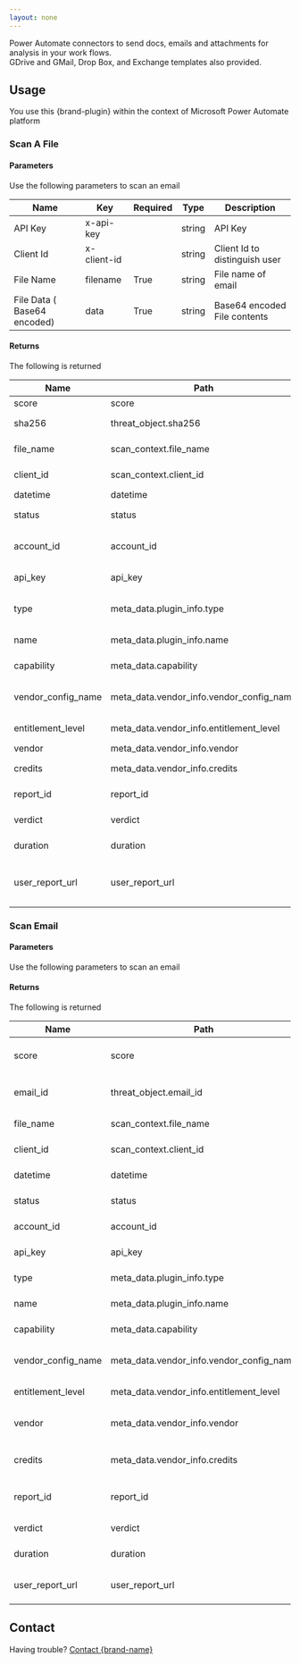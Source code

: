 ```yaml
---
layout: none
---
```

Power Automate connectors to send docs, emails and attachments for analysis in your work flows.  
GDrive and GMail, Drop Box, and Exchange templates also provided.


## Usage
You use this {brand-plugin} within the context of Microsoft Power Automate platform

### Scan A File

#### Parameters
Use the following parameters to scan an email

|Name|Key|Required|Type|Description|
|--- |--- |--- |--- |--- |
|API Key|x-api-key||string| API Key|
|Client Id|x-client-id||string|Client Id to distinguish user|
|File Name|filename|True|string|File name of email|
|File Data ( Base64 encoded)|data|True|string|Base64 encoded File contents|

#### Returns
The following is returned 

|Name|Path|Type|Description|
|--- |--- |--- |--- |
|score|score|integer|score|
|sha256|threat_object.sha256|string|sha256 of file content|
|file_name|scan_context.file_name|string|scanned file name|
|client_id|scan_context.client_id|string|client Id of caller.|
|datetime|datetime|float|Time of scan|
|status|status|string|status of scan|
|account_id|account_id|string|account id of the user scanned|
|api_key|api_key|string|api key of caller|
|type|meta_data.plugin_info.type|string|type of the plugin calling secplugs|
|name|meta_data.plugin_info.name|string|name of the plugin|
|capability|meta_data.capability|string|capability of scan|
|vendor_config_name|meta_data.vendor_info.vendor_config_name|string|vendor configuration name|
|entitlement_level|meta_data.vendor_info.entitlement_level|string|entitlement level of file|
|vendor|meta_data.vendor_info.vendor|string|vendor name|
|credits|meta_data.vendor_info.credits|integer|credits of the user|
|report_id|report_id|string|report id of result|
|verdict|verdict|string|verdict of scan|
|duration|duration|float|duration taken in scan|
|user_report_url|user_report_url|string|user report url can be opened from browser.|


### Scan Email

#### Parameters

Use the following parameters to scan an email

#### Returns

The following is returned 

|Name|Path|Type|Description|
|--- |--- |--- |--- |
|score|score|integer|score of email scanned|
|email_id|threat_object.email_id|string|email id of email sender.|
|file_name|scan_context.file_name|string|email file name|
|client_id|scan_context.client_id|string|client id of caller|
|datetime|datetime|float|datetime of scan|
|status|status|string|status fo scan|
|account_id|account_id|string|account id of user|
|api_key|api_key|string|api key of user|
|type|meta_data.plugin_info.type|string|type of plugin|
|name|meta_data.plugin_info.name|string|name of plugin|
|capability|meta_data.capability|string|capability of email scan|
|vendor_config_name|meta_data.vendor_info.vendor_config_name|string|vendor configuration name|
|entitlement_level|meta_data.vendor_info.entitlement_level|string|entitlement level of email|
|vendor|meta_data.vendor_info.vendor|string|vendor of the email scan|
|credits|meta_data.vendor_info.credits|integer|credits left for user account|
|report_id|report_id|string|reportid of email scan result|
|verdict|verdict|string|verdict of email scan|
|duration|duration|float|time taken in email scan|
|user_report_url|user_report_url|string|user report url of email scan|


## Contact
Having trouble? [Contact {brand-name} ](https://{brand-root-domain}/contacts)